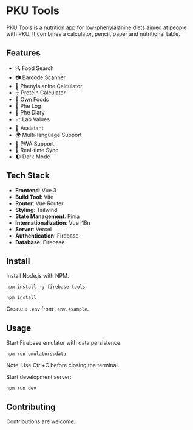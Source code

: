 # PKU Tools

PKU Tools is a nutrition app for low-phenylalanine diets aimed at people with PKU. It combines a calculator, pencil, paper and nutritional table.

## Features

- 🔍 Food Search
- 📷 Barcode Scanner
- 📱 Phenylalanine Calculator
- ➗ Protein Calculator
- 🍎 Own Foods
- 📝 Phe Log
- 📅 Phe Diary
- 📈 Lab Values
- 🤖 Assistant
- 🌍 Multi-language Support
- 📱 PWA Support
- 🔄 Real-time Sync
- 🌓 Dark Mode

## Tech Stack

- **Frontend**: Vue 3
- **Build Tool**: Vite
- **Router**: Vue Router
- **Styling**: Tailwind
- **State Management**: Pinia
- **Internationalization**: Vue I18n
- **Server**: Vercel
- **Authentication**: Firebase
- **Database**: Firebase

## Install

Install Node.js with NPM.

```
npm install -g firebase-tools

npm install
```

Create a `.env` from `.env.example`.

## Usage

Start Firebase emulator with data persistence:

```
npm run emulators:data
```

Note: Use Ctrl+C before closing the terminal.

Start development server:

```
npm run dev
```

## Contributing

Contributions are welcome.
